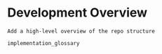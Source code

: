 # Development Overview

```{note}
Add a high-level overview of the repo structure
```

```{toctree}
implementation_glossary
```
